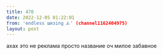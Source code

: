 ```yaml
---
title: 470
date: 2022-12-05 01:22:01
from: 'endless шизing ⍼' (channel1162404975)
layout: post
---
```


ахах это не реклама просто название оч милое забавное

